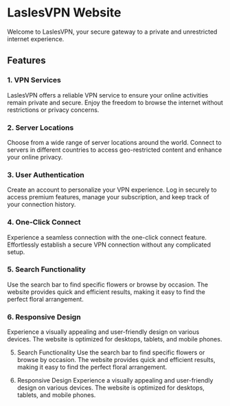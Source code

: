# LaslesVPN Website

Welcome to LaslesVPN, your secure gateway to a private and unrestricted internet experience.

## Features

### 1. VPN Services

LaslesVPN offers a reliable VPN service to ensure your online activities remain private and secure. Enjoy the freedom to browse the internet without restrictions or privacy concerns.

### 2. Server Locations

Choose from a wide range of server locations around the world. Connect to servers in different countries to access geo-restricted content and enhance your online privacy.

### 3. User Authentication

Create an account to personalize your VPN experience. Log in securely to access premium features, manage your subscription, and keep track of your connection history.

### 4. One-Click Connect

Experience a seamless connection with the one-click connect feature. Effortlessly establish a secure VPN connection without any complicated setup.

### 5. Search Functionality

Use the search bar to find specific flowers or browse by occasion. The website provides quick and efficient results, making it easy to find the perfect floral arrangement.

### 6. Responsive Design

Experience a visually appealing and user-friendly design on various devices. The website is optimized for desktops, tablets, and mobile phones.

5. Search Functionality
Use the search bar to find specific flowers or browse by occasion. The website provides quick and efficient results, making it easy to find the perfect floral arrangement.

6. Responsive Design
Experience a visually appealing and user-friendly design on various devices. The website is optimized for desktops, tablets, and mobile phones.

